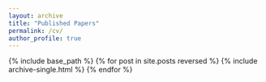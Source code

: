 ```yaml
---
layout: archive
title: "Published Papers"
permalink: /cv/
author_profile: true
---
```

{% include base_path %}
{% for post in site.posts reversed %} 
{% include archive-single.html %} 
{% endfor %}

